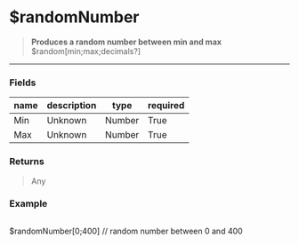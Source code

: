 # **$randomNumber**
> **Produces a random number between min and max** <br/>
> $random[min;max;decimals?]
- - -

### Fields
| name | description | type | required |
|------|-------------|------|----------|
| Min | Unknown | Number | True |
| Max | Unknown | Number | True |

### Returns
> Any

### Example
> ```php
$randomNumber[0;400] // random number between 0 and 400
```